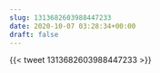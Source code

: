 ```yaml
---
slug: 1313682603988447233
date: 2020-10-07 03:28:34+00:00
draft: false
---
```


{{< tweet 1313682603988447233 >}}
